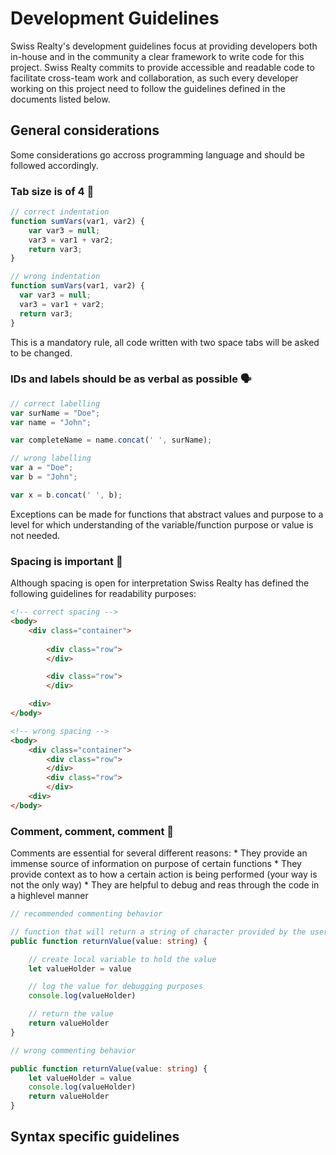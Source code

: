 # Development Guidelines 
Swiss Realty's development guidelines focus at providing developers both in-house and in the community a clear framework to write code for this project. Swiss Realty commits to provide accessible and readable code to facilitate cross-team work and collaboration, as such every developer working on this project need to follow the guidelines defined in the documents listed below.

## General considerations
Some considerations go accross programming language and should be followed accordingly.

### Tab size is of 4 📑

``` javascript
// correct indentation
function sumVars(var1, var2) {
    var var3 = null;
    var3 = var1 + var2;
    return var3;
}
```
``` javascript
// wrong indentation
function sumVars(var1, var2) {
  var var3 = null;
  var3 = var1 + var2;
  return var3;
}
```
This is a mandatory rule, all code written with two space tabs will be asked to be changed.

### IDs and labels should be as verbal as possible 🗣
```javascript
// correct labelling
var surName = "Doe";
var name = "John";

var completeName = name.concat(' ', surName);
```
```javascript
// wrong labelling
var a = "Doe";
var b = "John";

var x = b.concat(' ', b);
```
Exceptions can be made for functions that abstract values and purpose to a level for which understanding of the variable/function purpose or value is not needed.

### Spacing is important 🚀
Although spacing is open for interpretation Swiss Realty has defined the following guidelines for readability purposes:
```html
<!-- correct spacing -->
<body>
	<div class="container">
		
		<div class="row">
		</div>

		<div class="row">
		</div>

	<div>
</body>
```
```html
<!-- wrong spacing -->
<body>
	<div class="container">
		<div class="row">
		</div>
		<div class="row">
		</div>
	<div>
</body>
```

### Comment, comment, comment 📝
Comments are essential for several different reasons:
	* They provide an immense source of information on purpose of certain functions
	* They provide context as to how a certain action is being performed (your way is not the only way)
	* They are helpful to debug and reas through the code in a highlevel manner
```typescript
// recommended commenting behavior

// function that will return a string of character provided by the user
public function returnValue(value: string) {

	// create local variable to hold the value
	let valueHolder = value

	// log the value for debugging purposes
	console.log(valueHolder)

	// return the value
	return valueHolder
}
```
```typescript
// wrong commenting behavior

public function returnValue(value: string) {
	let valueHolder = value
	console.log(valueHolder)
	return valueHolder
}
```

## Syntax specific guidelines
